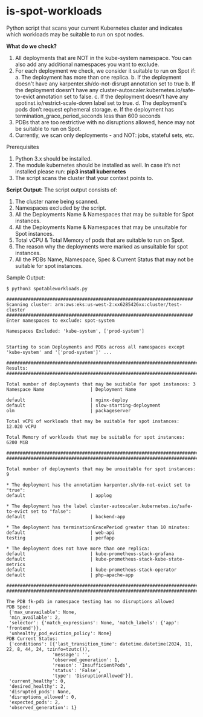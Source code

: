 # is-spot-workloads
Python script that scans your current Kubernetes cluster and indicates which workloads may be suitable to run on spot nodes.

**What do we check?**
1. All deployments that are NOT in the kube-system namespace. You can also add any additional namespaces you want to exclude.
2. For each deployment we check, we consider it suitable to run on Spot if:
   a. The deployment has more than one replica.
   b. If the deployment doesn't have any karpenter.sh/do-not-disrupt annotation set to true
   b. If the deployment doesn't have any cluster-autoscaler.kubernetes.io/safe-to-evict annotation set to false.
   c. If the deployment doesn't have any spotinst.io/restrict-scale-down label set to true.
   d. The deployment's pods don’t request ephemeral storage.
   e. If the deployment has termination_grace_period_seconds less than 600 seconds
4. PDBs that are too restrictive with no disruptions allowed, hence may not be suitable to run on Spot.   
5. Currently, we scan only deployments - and NOT: jobs, stateful sets, etc.

Prerequisites 
1. Python 3.x should be installed.
2. The module kubernetes should be installed as well. In case it’s not installed please run:
     **pip3 install kubernetes**
3. The script scans the cluster that your context points to.

**Script Output:**
The script output consists of:
1. The cluster name being scanned.
2. Namespaces excluded by the script.
3. All the Deployments Name & Namespaces that may be suitable for Spot instances.
4. All the Deployments Name & Namespaces that may be unsuitable for Spot instances.
5. Total vCPU & Total Memory of pods that are suitable to run on Spot.
6. The reason why the deployments were marked as unsuitable for spot instances.
7. All the PDBs Name, Namespace, Spec & Current Status that may not be suitable for spot instances.

Sample Output:
```
$ python3 spotableworkloads.py

#####################################################################
Scanning cluster: arn:aws:eks:us-west-2:xx6285426xx:cluster/test-cluster
#####################################################################
Enter namespaces to exclude: spot-system

Namespaces Excluded: 'kube-system', ['prod-system']


Starting to scan Deployments and PDBs across all namespaces except 'kube-system' and '['prod-system']' ...

#########################################################################
Results:
#########################################################################

Total number of deployments that may be suitable for spot instances: 3
Namespace Name                 | Deployment Name

default                        | nginx-deploy
default                        | slow-starting-deployment
olm                            | packageserver

Total vCPU of workloads that may be suitable for spot instances: 12.020 vCPU

Total Memory of workloads that may be suitable for spot instances: 6200 MiB

#########################################################################
#########################################################################

Total number of deployments that may be unsuitable for spot instances: 9

* The deployment has the annotation karpenter.sh/do-not-evict set to "true":
default                        | applog

* The deployment has the label cluster-autoscaler.kubernetes.io/safe-to-evict set to "false":
default                        | backend-app

* The deployment has terminationGracePeriod greater than 10 minutes:
default                        | web-api
testing                        | perfapp

* The deployment does not have more than one replica:
default                        | kube-prometheus-stack-grafana
default                        | kube-prometheus-stack-kube-state-metrics
default                        | kube-prometheus-stack-operator
default                        | php-apache-app

#########################################################################
#########################################################################

The PDB fk-pdb in namespace testing has no disruptions allowed
PDB Spec:
 {'max_unavailable': None,
 'min_available': 2,
 'selector': {'match_expressions': None, 'match_labels': {'app': 'frontend'}},
 'unhealthy_pod_eviction_policy': None}
PDB Current Status:
 {'conditions': [{'last_transition_time': datetime.datetime(2024, 11, 22, 8, 44, 24, tzinfo=tzutc()),
                 'message': '',
                 'observed_generation': 1,
                 'reason': 'InsufficientPods',
                 'status': 'False',
                 'type': 'DisruptionAllowed'}],
 'current_healthy': 0,
 'desired_healthy': 2,
 'disrupted_pods': None,
 'disruptions_allowed': 0,
 'expected_pods': 2,
 'observed_generation': 1}
```

